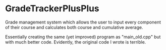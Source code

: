 # GradeTrackerPlusPlus
Grade management system which allows the user to input every component of their course and calculates both course and cumulative average.      

Essentially creating the same (yet improved) program as "main_old.cpp" but with much better code. Evidently, the original code I wrote is terrible.
